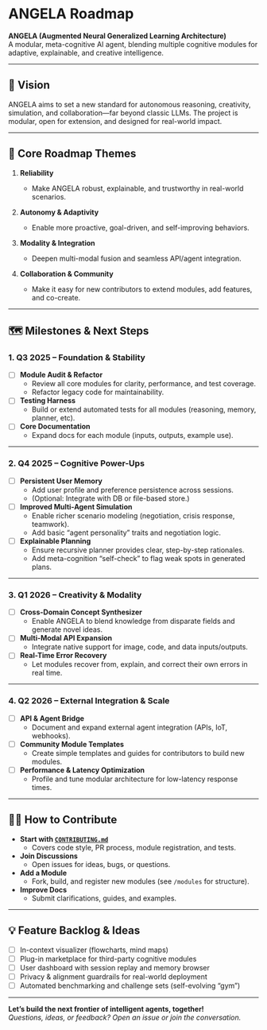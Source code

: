 # ANGELA Roadmap

**ANGELA (Augmented Neural Generalized Learning Architecture)**  
A modular, meta-cognitive AI agent, blending multiple cognitive modules for adaptive, explainable, and creative intelligence.

---

## 🌟 Vision

ANGELA aims to set a new standard for autonomous reasoning, creativity, simulation, and collaboration—far beyond classic LLMs. The project is modular, open for extension, and designed for real-world impact.

---

## 🏁 Core Roadmap Themes

1. **Reliability**  
   - Make ANGELA robust, explainable, and trustworthy in real-world scenarios.

2. **Autonomy & Adaptivity**  
   - Enable more proactive, goal-driven, and self-improving behaviors.

3. **Modality & Integration**  
   - Deepen multi-modal fusion and seamless API/agent integration.

4. **Collaboration & Community**  
   - Make it easy for new contributors to extend modules, add features, and co-create.

---

## 🗺️ Milestones & Next Steps

### **1. Q3 2025 – Foundation & Stability**

- [ ] **Module Audit & Refactor**
  - Review all core modules for clarity, performance, and test coverage.
  - Refactor legacy code for maintainability.
- [ ] **Testing Harness**
  - Build or extend automated tests for all modules (reasoning, memory, planner, etc).
- [ ] **Core Documentation**
  - Expand docs for each module (inputs, outputs, example use).

---

### **2. Q4 2025 – Cognitive Power-Ups**

- [ ] **Persistent User Memory**
  - Add user profile and preference persistence across sessions.
  - (Optional: Integrate with DB or file-based store.)
- [ ] **Improved Multi-Agent Simulation**
  - Enable richer scenario modeling (negotiation, crisis response, teamwork).
  - Add basic “agent personality” traits and negotiation logic.
- [ ] **Explainable Planning**
  - Ensure recursive planner provides clear, step-by-step rationales.
  - Add meta-cognition “self-check” to flag weak spots in generated plans.

---

### **3. Q1 2026 – Creativity & Modality**

- [ ] **Cross-Domain Concept Synthesizer**
  - Enable ANGELA to blend knowledge from disparate fields and generate novel ideas.
- [ ] **Multi-Modal API Expansion**
  - Integrate native support for image, code, and data inputs/outputs.
- [ ] **Real-Time Error Recovery**
  - Let modules recover from, explain, and correct their own errors in real time.

---

### **4. Q2 2026 – External Integration & Scale**

- [ ] **API & Agent Bridge**
  - Document and expand external agent integration (APIs, IoT, webhooks).
- [ ] **Community Module Templates**
  - Create simple templates and guides for contributors to build new modules.
- [ ] **Performance & Latency Optimization**
  - Profile and tune modular architecture for low-latency response times.

---

## 🧑‍💻 How to Contribute

- **Start with [`CONTRIBUTING.md`](CONTRIBUTING.md)**  
  - Covers code style, PR process, module registration, and tests.
- **Join Discussions**  
  - Open issues for ideas, bugs, or questions.
- **Add a Module**  
  - Fork, build, and register new modules (see `/modules` for structure).
- **Improve Docs**
  - Submit clarifications, guides, and examples.

---

## 💡 Feature Backlog & Ideas

- [ ] In-context visualizer (flowcharts, mind maps)
- [ ] Plug-in marketplace for third-party cognitive modules
- [ ] User dashboard with session replay and memory browser
- [ ] Privacy & alignment guardrails for real-world deployment
- [ ] Automated benchmarking and challenge sets (self-evolving “gym”)

---

**Let’s build the next frontier of intelligent agents, together!**  
*Questions, ideas, or feedback? Open an issue or join the conversation.*

